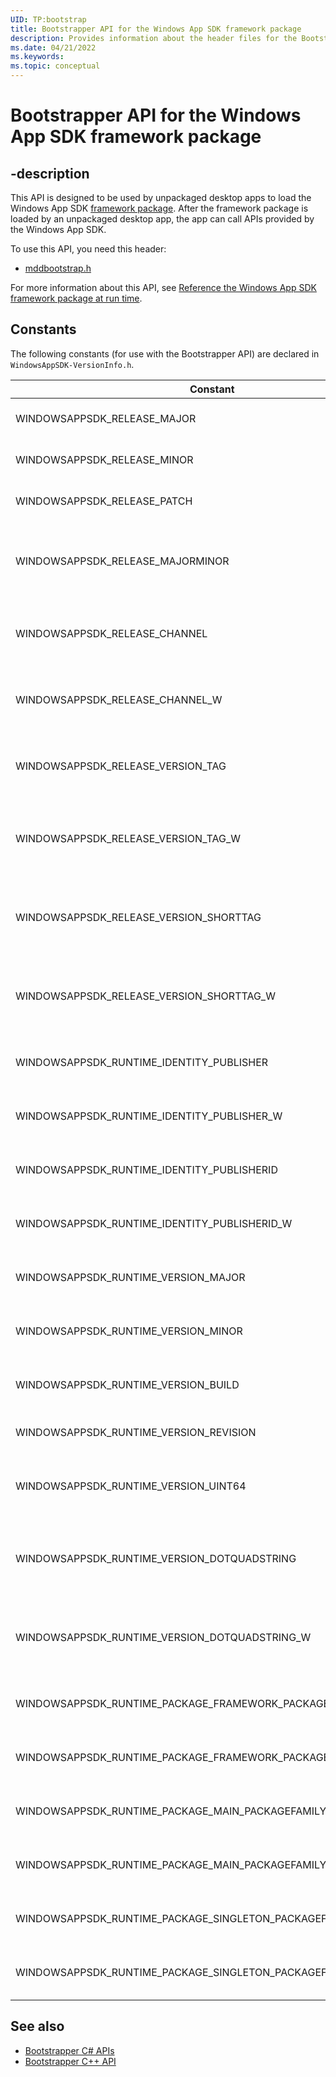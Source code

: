 ```yaml
---
UID: TP:bootstrap
title: Bootstrapper API for the Windows App SDK framework package
description: Provides information about the header files for the Bootstrapper API for Windows App SDK framework package.
ms.date: 04/21/2022
ms.keywords: 
ms.topic: conceptual
---
```


# Bootstrapper API for the Windows App SDK framework package

## -description

This API is designed to be used by unpackaged desktop apps to load the Windows App SDK [framework package](/windows/apps/desktop/modernize/framework-packages/framework-packages-overview). After the framework package is loaded by an unpackaged desktop app, the app can call APIs provided by the Windows App SDK.

To use this API, you need this header:

 * [mddbootstrap.h](../mddbootstrap/index.md)

For more information about this API, see [Reference the Windows App SDK framework package at run time](/windows/apps/windows-app-sdk/reference-framework-package-run-time).

## Constants

The following constants (for use with the Bootstrapper API) are declared in `WindowsAppSDK-VersionInfo.h`.

| Constant | Value | Description |
|-|-|-|
| WINDOWSAPPSDK_RELEASE_MAJOR | \[release-dependent\] | The major version of the Windows App SDK release. |
| WINDOWSAPPSDK_RELEASE_MINOR | \[release-dependent\] | The minor version of the Windows App SDK release. |
| WINDOWSAPPSDK_RELEASE_PATCH | \[release-dependent\] | The patch version of the Windows App SDK release. |
| WINDOWSAPPSDK_RELEASE_MAJORMINOR | \[release-dependent\] | The major and minor version of the Windows App SDK release, encoded as a uint32 (0xMMMMNNNN where M=major, N=minor). |
| WINDOWSAPPSDK_RELEASE_CHANNEL | \[release-dependent\] | The Windows App SDK release's channel (const char*); for example, "preview", or empty string for stable. |
| WINDOWSAPPSDK_RELEASE_CHANNEL_W | \[release-dependent\] | The Windows App SDK release's channel (const wchar_t*); for example, L"preview", or empty string for stable. |
| WINDOWSAPPSDK_RELEASE_VERSION_TAG | \[release-dependent\] | The Windows App SDK release's version tag (const char*); for example, "preview2", or empty string for stable. |
| WINDOWSAPPSDK_RELEASE_VERSION_TAG_W | \[release-dependent\] | The Windows App SDK release's version tag (const wchar_t*); for example, L"preview2", or empty string for stable. |
| WINDOWSAPPSDK_RELEASE_VERSION_SHORTTAG | \[release-dependent\] | The Windows App SDK release's short-form version tag (const char*); for example, "p2", or empty string for stable. |
| WINDOWSAPPSDK_RELEASE_VERSION_SHORTTAG_W | \[release-dependent\] | The Windows App SDK release's short-form version tag (const wchar_t*); for example, L"p2", or empty string for stable. |
| WINDOWSAPPSDK_RUNTIME_IDENTITY_PUBLISHER | "CN=Microsoft Corporation, O=Microsoft Corporation, L=Redmond, S=Washington, C=US" | The Windows App SDK runtime's package identity's Publisher (const char*). |
| WINDOWSAPPSDK_RUNTIME_IDENTITY_PUBLISHER_W | L"CN=Microsoft Corporation, O=Microsoft Corporation, L=Redmond, S=Washington, C=US" | The Windows App SDK runtime's package identity's Publisher (const wchar_t*). |
| WINDOWSAPPSDK_RUNTIME_IDENTITY_PUBLISHERID | "8wekyb3d8bbwe" | The Windows App SDK runtime's package identity's PublisherId (const char*). |
| WINDOWSAPPSDK_RUNTIME_IDENTITY_PUBLISHERID_W | L"8wekyb3d8bbwe" | The Windows App SDK runtime's package identity's PublisherId (const wchar_t*). |
| WINDOWSAPPSDK_RUNTIME_VERSION_MAJOR | \[release-dependent\] | The major version of the Windows App SDK runtime; for example, 1000. |
| WINDOWSAPPSDK_RUNTIME_VERSION_MINOR | \[release-dependent\] | The minor version of the Windows App SDK runtime; for example, 446. |
| WINDOWSAPPSDK_RUNTIME_VERSION_BUILD | \[release-dependent\] | The build version of the Windows App SDK runtime; for example, 804. |
| WINDOWSAPPSDK_RUNTIME_VERSION_REVISION | \[release-dependent\] | The revision version of the Windows App SDK runtime; for example, 0. |
| WINDOWSAPPSDK_RUNTIME_VERSION_UINT64 | \[release-dependent\] | The version of the Windows App SDK runtime, as a uint64l for example, 0x03E801BE03240000. |
| WINDOWSAPPSDK_RUNTIME_VERSION_DOTQUADSTRING | \[release-dependent\] | The version of the Windows App SDK runtime, as a string (const char*); for example, "1000.446.804.0". |
| WINDOWSAPPSDK_RUNTIME_VERSION_DOTQUADSTRING_W | \[release-dependent\] | The version of the Windows App SDK runtime, as a string (const wchar_t*); for example, L"1000.446.804.0". |
| WINDOWSAPPSDK_RUNTIME_PACKAGE_FRAMEWORK_PACKAGEFAMILYNAME | "Microsoft.WindowsAppRuntime.1.1-preview1_8wekyb3d8bbwe" | The Windows App SDK runtime's Framework package's family name (const char*). |
| WINDOWSAPPSDK_RUNTIME_PACKAGE_FRAMEWORK_PACKAGEFAMILYNAME_W | "Microsoft.WindowsAppRuntime.1.1-preview1_8wekyb3d8bbwe" | The Windows App SDK runtime's Framework package's family name (const wchar_t*). |
| WINDOWSAPPSDK_RUNTIME_PACKAGE_MAIN_PACKAGEFAMILYNAME | "MicrosoftCorporationII.WinAppRuntime.Main.1.1-p1_8wekyb3d8bbwe" | The Windows App SDK runtime's Main package's family name (const char*). |
| WINDOWSAPPSDK_RUNTIME_PACKAGE_MAIN_PACKAGEFAMILYNAME_W | L"MicrosoftCorporationII.WinAppRuntime.Main.1.1-p1_8wekyb3d8bbwe" | The Windows App SDK runtime's Main package's family name (const wchar_t*). |
| WINDOWSAPPSDK_RUNTIME_PACKAGE_SINGLETON_PACKAGEFAMILYNAME | "Microsoft.WindowsAppRuntime.Singleton-preview1_8wekyb3d8bbwe" | The Windows App SDK runtime's Singleton package's family name (const char*). |
| WINDOWSAPPSDK_RUNTIME_PACKAGE_SINGLETON_PACKAGEFAMILYNAME_W | L"Microsoft.WindowsAppRuntime.Singleton-preview1_8wekyb3d8bbwe" | The Windows App SDK runtime's Singleton package's family name (const wchar_t*). |

## See also

* [Bootstrapper C# APIs](/windows/apps/api-reference/cs-bootstrapper-apis/)
* [Bootstrapper C++ API](/windows/apps/api-reference/bootstrapper-cpp-api/)
